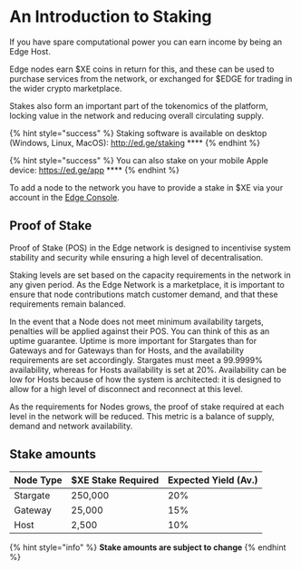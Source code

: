 # An Introduction to Staking

If you have spare computational power you can earn income by being an Edge Host.

Edge nodes earn $XE coins in return for this, and these can be used to purchase services from the network, or exchanged for $EDGE for trading in the wider crypto marketplace.

Stakes also form an important part of the tokenomics of the platform, locking value in the network and reducing overall circulating supply.

{% hint style="success" %} Staking software is available on desktop (Windows, Linux, MacOS): http://ed.ge/staking **** {% endhint %}

{% hint style="success" %} You can also stake on your mobile Apple device: https://ed.ge/app **** {% endhint %}

To add a node to the network you have to provide a stake in $XE via your account in the [Edge Console](https://console.edge.network).

## Proof of Stake

Proof of Stake \(POS\) in the Edge network is designed to incentivise system stability and security while ensuring a high level of decentralisation.

Staking levels are set based on the capacity requirements in the network in any given period. As the Edge Network is a marketplace, it is important to ensure that node contributions match customer demand, and that these requirements remain balanced.

In the event that a Node does not meet minimum availability targets, penalties will be applied against their POS. You can think of this as an uptime guarantee. Uptime is more important for Stargates than for Gateways and for Gateways than for Hosts, and the availability requirements are set accordingly. Stargates must meet a 99.9999% availability, whereas for Hosts availability is set at 20%. Availability can be low for Hosts because of how the system is architected: it is designed to allow for a high level of disconnect and reconnect at this level.

As the requirements for Nodes grows, the proof of stake required at each level in the network will be reduced. This metric is a balance of supply, demand and network availability.

## Stake amounts

| Node Type | $XE Stake Required | Expected Yield \(Av.\) |
| :--- | :--- | :--- |
| Stargate | 250,000 | 20% |
| Gateway | 25,000 | 15% |
| Host | 2,500 | 10% |

{% hint style="info" %}
**Stake amounts are subject to change**
{% endhint %}

